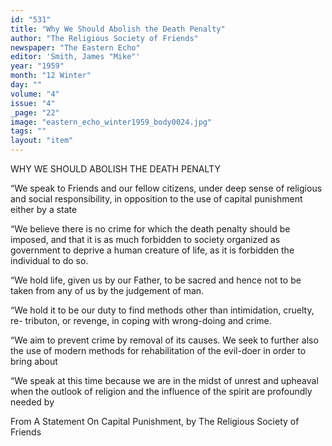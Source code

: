 ```yaml
---
id: "531"
title: "Why We Should Abolish the Death Penalty"
author: "The Religious Society of Friends"
newspaper: "The Eastern Echo"
editor: 'Smith, James "Mike"'
year: "1959"
month: "12 Winter"
day: ""
volume: "4"
issue: "4"
_page: "22"
image: "eastern_echo_winter1959_body0024.jpg"
tags: ""
layout: "item"
---
```

WHY WE SHOULD ABOLISH THE DEATH PENALTY

“We speak to Friends and our fellow citizens, under deep sense of religious and
social responsibility, in opposition to the use of capital punishment either by a state

“We believe there is no crime for which the death penalty should be imposed,
and that it is as much forbidden to society organized as government to deprive a human
creature of life, as it is forbidden the individual to do so.

“We hold life, given us by our Father, to be sacred and hence not to be taken
from any of us by the judgement of man.

“We hold it to be our duty to find methods other than intimidation, cruelty, re-
tributon, or revenge, in coping with wrong-doing and crime.

“We aim to prevent crime by removal of its causes. We seek to further also the
use of modern methods for rehabilitation of the evil-doer in order to bring about

“We speak at this time because we are in the midst of unrest and upheaval when
the outlook of religion and the influence of the spirit are profoundly needed by

From A Statement On Capital Punishment, by The Religious Society of Friends
